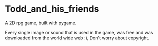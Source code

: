 # Todd_and_his_friends
A 2D rpg game, built with pygame.

Every single image or sound that is used in the game, was free and was downloaded from the world wide web :), Don't worry about copyright.

